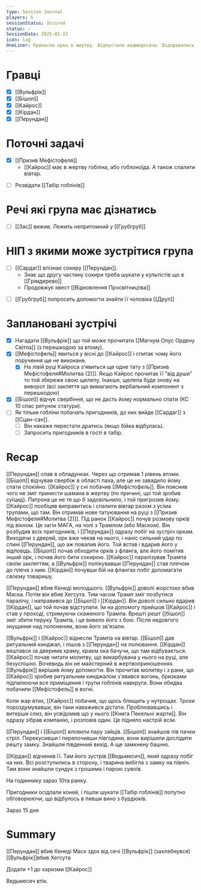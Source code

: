 ```yaml
---
type: Session Journal
players: 5
sessionStatus: Occured
status: ✅
SessionDate: 2025-02-22
icon: log
OneLiner: Принесли орка в жертву. Відпустили ведмедесича. Відправились в табір
---
```


# Гравці
- [x] [[Вульфрік]]
- [x] [[Бішоп]]
- [x] [[Кайрос]]
- [x] [[Кірдан]]
- [x] [[Перундан]]

# Поточні задачі
- [x]   [[Призив Мефістофеля]]
	* [[Кайрос]] має в жертву гобліна, або гоблоноїда. А також спалити вівтар.
* [ ] Розвідати [[Табір гоблінів]]

# Речі які група має дізнатись
* [ ]  [[Зас]] вижив. Лежить непритомний у [[Грубгруб]]


# НІП з якими може зустрітися група
* [ ]  [[Сардаг]] впізнає сокиру [[Перундан]]. 
	- Знає що другу частину сокири треба шукати у культістів що в [[Грімдерево]]
	- Продовжує квест [[Відновлення Просвітництва]]
- [ ] [[Грубгруб]] попросить допомогти знайти її чоловіка [[Друп]]

# Заплановані зустрічі
- [x] Нагадати [[Вульфрік]] що той може прочитати [[Магнум Опус Ордену Світла]] (з перешкодою за втому).
- [x] [[Мефістофель]] явиться у вісні до [[Кайрос]] і спитає чому його поручення ще не виконане.
	- [x] На лівій руці Кайроса з'явиться ще одне тату з [[Призив Мефістофеля#Молитва (2)]]. Якщо Кайрос прочитає її "від души" то той збереже свою щелепу. Інакше, щелепа буде знову на виворот (всі закляття що вимагають вербальний компонент з перешкодою)
- [x] [[Бішоп]] відчує свербіння, що не дасть йому нормально спати (КС 10 спас рятунок статури).
- [ ] Як тільки гобліни побачать пригодників, до них вийде [[Сардаг]] з [[Сцан-сан]]. 
	- [ ] Він накаже перестати дратись (якщо бійка відбулась).
	- [ ] Запросить пригодників в гості в табір.

# Recap
[[Перундан]] спав в обладунках. Через що отримав 1 рівень втоми.
[[Бішоп]] відчував свербіж в області паха, але це не завадило йому спати спокійно.
[[Кайрос]] у сні побачив [[Мефістофель]]. Він пояснив чого не зміг принести шамана в жертву (по причині, що той зробив суїцид). Патрона це не те що б задовільнило, і той пригрозив йому. [[Кайрос]] пообіцяв виправитись і спалити вівтар разом з усіма трупами, що там. Він отримав нове татуювання на руці з  [[Призив Мефістофеля#Молитва (2)]].
Під ранок [[Кайрос]] почув розмову орків під вікном. Це загін МАГА, на чолі з Трампом (або Маском). Він розбудив всіх пригодників, і [[Перундан]] одразу побіг на зустріч оркам. Виходячи з дверей, орк вже чекав на нього, і наніс сильний удар по спині [[Перундан]], що аж повалив його. Той встав і вдарив його у відповідь. [[Бішоп]] почав обходити орків з фланга, але його помітив інший орк, і почав його бити сокирою. [[Кайрос]] паралізував Трампа своїм закляттям, а [[Вульфрік]] полікувавши [[Перундан]] став плечом до плеча з ним. [[Кірдан]] почувши бій на флангах побіг допомагати своєму товаришу. 

[[Перундан]] вбив Кенеді молодшого. [[Вульфрік]] доволі жорстоко вбив Маска. Потім він вбив Хегсута. Тим часом Трамп зміг позбутися паралічу, і направився до [[Бішоп]] і [[Кірдан]]. Він доволі сильно вдарив [[Кірдан]], що той почав відступати. Їм на допомогу прийшов [[Кайрос]] і став у проході, стримуючи скаженого Трампа. Врешті решт [[бішоп]] зміг збити перуку Трампа, і це вивело його з бою. Після недовгого знущання над полоненим, вони його зв'язали. 

[[Вульфрік]] і [[Кайрос]] віднесли Трампа на вівтар. [[Бішоп]] дав ритуальний кинджал, і пішов з [[Перундан]] на полювання. [[Кірдан]] вештався за дверима храму, краєм ока бачучи, що там відбувається. [[Кайрос]] почав читати молитву, що викарбувана у нього на руці, але безуспішно. Вочевидь він не майстерний в жертвоприношеннях. [[Вульфрік]] вирішив йому допомогти. Він прочитав молитву і з рани, що [[Кайрос]] зробив ритуальним кинджалом з'явився вогонь, бризками підпалюючи все приміщення і трупи гоблінів навкруги. Вони обидва побачили [[Мефістофель]] в вогні.

Коли жар втих, [[Кайрос]] побачив, що щось блищить у нутрощах. Трохи пороздумувавши, він таки наважився дістати. Проблювавшись і витерши слиз, він усвідомив що у нього [[Книга Пекельні жарти]]. Він одразу зібрав компанію, і розповів один. Це підняло настрій всім. 

[[Перундан]] і [[Бішоп]] вловили пару зайців. [[Бішоп]] знайшов пів пачки стріл. Перекусивши і перепочивши півгодини, вони вирішили дослідити решту замку. Знайшли південний вихід. А ще замкнену башню.

[[Кірдан]] відчинив її. Там його зустрів [[Ведьмесич]], який одразу побіг на них. Всі розступились в сторону, і тварина вибігла з замку на північ. Там вони знайшли сундук з грошима і парою сувоїв.

На годиннику зараз 10та ранку.

Пригодники осідлали коней, і пішли шукати [[Табір гоблінів]] попутно обговорюючи, що відбулось в пивши вино з бурдюків.

Зараз 15 дня
# Summary

[[Перундан]] вбив Кенеді
Маск здох від сечі [[Вульфрік]] (захлебнувся)
[[Вульфрік]]вбив Хегсута

Додати +1 до харизми [[Кайрос]]

Ведьмесич втік.